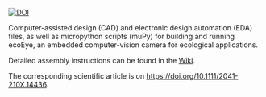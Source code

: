 [![DOI](https://zenodo.org/badge/828145800.svg)](https://doi.org/10.1111/2041-210X.14436)

Computer-assisted design (CAD) and electronic design automation (EDA) files, as well as micropython scripts (muPy) for building and running ecoEye, an embedded computer-vision camera for ecological applications.

Detailed assembly instructions can be found in the [Wiki](https://github.com/SAT-Lab-GitHub/ecoEye-open/wiki).

The corresponding scientific article is on https://doi.org/10.1111/2041-210X.14436.
